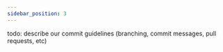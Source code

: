 ```yaml
---
sidebar_position: 3
---
```


todo: describe our commit guidelines (branching, commit messages, pull requests, etc)